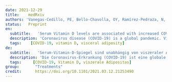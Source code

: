 ```yaml
---
date: 2021-12-29
title:    medRxiv  
authors: 'Vanegas-Cedillo, PE, Bello-Chavolla, OY, Ramírez-Pedraza, N, et al.'
status:   Preprint
en:
  subtitle:   'Serum Vitamin D levels are associated with increased COVID-19 severity and mortality independent of visceral adiposity'
  description: 'Coronavirus disease (COVID-19) is a global pandemic. Vitamin D (25-OHD) deficiency has been associated with susceptibility to infectious disease. In this study, the association between COVID-19 outcomes and 25-OHD levels in patients attending a COVID-19 reference center in Mexico City are examined. Consecutive patients with confirmed COVID-19 were evaluated. All patients underwent clinical evaluation (including outcomes), laboratory measurements (including 25-OHD) and a thoracic computerized tomography (including the measurement of epicardial fat thickness). Low vitamin D was defined as levels <20ng/mL (<50nmol/L) and severely low (or deficient) 25-OHD as a level ≤12ng/mL (<30nmol/L). Of the 551 patients included, low 25-OHD levels were present in 45.6% and severely low levels in 10.9%. Severely low 25-OHD levels were associated with mortality but not with critical COVID-19, adjusted for age, sex, body-mass index and epicardial fat. Using model-based causal mediation analyses the increased risk of COVID-19 mortality conferred by 25-OHD levels was partly mediated by its effect on D-dimer and cardiac ultrasensitive troponins. Notably, increased risk of COVID-19 mortality conferred by low vitamin D levels was independent of BMI and epicardial fat. Vitamin D deficiency (≤12ng/mL or <30nmol/L), is independently associated with COVID-19 mortality after adjustment for visceral fat (epicardial fat thickness). Low 25-OHD may contribute to a pro-inflammatory and pro-thrombotic state, increasing the risk for adverse COVID-19 outcomes.'
  tags:    [COVID-19, vitamin D, visceral adiposity]
de: 
  subtitle:   'Serum-Vitamin-D-Spiegel sind unabhängig von viszeraler Adipositas mit erhöhtem COVID-19-Schweregrad und erhöhter Sterblichkeit verbunden'
  description: 'Die Coronavirus-Erkrankung (COVID-19) ist eine globale Pandemie. Ein Mangel an Vitamin D (25-OHD) wurde mit der Anfälligkeit für Infektionskrankheiten in Verbindung gebracht. In dieser Studie wird der Zusammenhang zwischen den Ergebnissen der COVID-19-Erkrankung und dem 25-OHD-Spiegel bei Patienten untersucht, die ein COVID-19-Referenzzentrum in Mexiko-Stadt besuchen. Es wurden konsekutive Patienten mit bestätigtem COVID-19 untersucht. Bei allen Patienten wurden eine klinische Bewertung (einschließlich der Ergebnisse), Labormessungen (einschließlich 25-OHD) und eine thorakale Computertomographie (einschließlich der Messung der epikardialen Fettdicke) durchgeführt. Ein niedriger Vitamin-D-Spiegel wurde als <20ng/mL (<50nmol/L) und ein stark niedriger (oder mangelhafter) 25-OHD-Spiegel als ≤12ng/mL (<30nmol/L) definiert. Von den 551 eingeschlossenen Patienten wiesen 45,6 % niedrige 25-OHD-Werte und 10,9 % stark niedrige Werte auf. Stark erniedrigte 25-OHD-Werte waren mit der Sterblichkeit assoziiert, nicht aber mit dem kritischen COVID-19-Wert, bereinigt um Alter, Geschlecht, Body-Mass-Index und epikardiales Fett. Unter Verwendung modellbasierter kausaler Vermittlungsanalysen wurde das erhöhte COVID-19-Mortalitätsrisiko durch den 25-OHD-Spiegel teilweise durch seine Wirkung auf D-Dimer und kardiale ultrasensitive Troponine vermittelt. Bemerkenswert ist, dass das erhöhte COVID-19-Mortalitätsrisiko durch niedrige Vitamin-D-Spiegel unabhängig von BMI und epikardialem Fett war. Ein Vitamin-D-Mangel (≤12ng/ml oder <30nmol/L) ist nach Anpassung für viszerales Fett (epikardiale Fettdicke) unabhängig mit der COVID-19-Mortalität verbunden. Ein niedriger 25-OHD-Spiegel kann zu einem pro-inflammatorischen und pro-thrombotischen Zustand beitragen und das Risiko für ungünstige COVID-19-Ergebnisse erhöhen.'
  tags:     [COVID-19, Vitamin D, viszerale Adipositas]
group:       "Treatments"
credit:      https://doi.org/10.1101/2021.03.12.21253490
---
```

